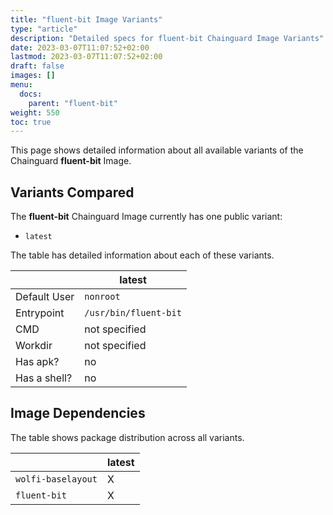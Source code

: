 ```yaml
---
title: "fluent-bit Image Variants"
type: "article"
description: "Detailed specs for fluent-bit Chainguard Image Variants"
date: 2023-03-07T11:07:52+02:00
lastmod: 2023-03-07T11:07:52+02:00
draft: false
images: []
menu:
  docs:
    parent: "fluent-bit"
weight: 550
toc: true
---
```


This page shows detailed information about all available variants of the Chainguard **fluent-bit** Image.

## Variants Compared
The **fluent-bit** Chainguard Image currently has one public variant: 

- `latest`

The table has detailed information about each of these variants.

|              | latest                |
|--------------|-----------------------|
| Default User | `nonroot`             |
| Entrypoint   | `/usr/bin/fluent-bit` |
| CMD          | not specified         |
| Workdir      | not specified         |
| Has apk?     | no                    |
| Has a shell? | no                    |

## Image Dependencies
The table shows package distribution across all variants.

|                    | latest |
|--------------------|--------|
| `wolfi-baselayout` | X      |
| `fluent-bit`       | X      |
